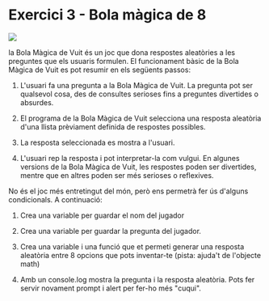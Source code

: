 # Exercici 3 - Bola màgica de 8 

![](https://lh4.googleusercontent.com/2BpgHz-ku6HaI8RfvYxxsBLzWx3D3yzIF52lpFWgSifrR_wXLQdu9_fJ4lCUN5dfghVjKo3vEuktc5HbrnvuGhvqCj-kWSon4oPzp1CL8CCCCYn6CkVtfxl9BVel0LyIrhi_J31uengmS8eGVxx9pYo)

la Bola Màgica de Vuit és un joc que dona respostes aleatòries a les preguntes que els usuaris formulen. El funcionament bàsic de la Bola Màgica de Vuit es pot resumir en els següents passos:

1.  L'usuari fa una pregunta a la Bola Màgica de Vuit. La pregunta pot ser qualsevol cosa, des de consultes serioses fins a preguntes divertides o absurdes.

2.  El programa de la Bola Màgica de Vuit selecciona una resposta aleatòria d'una llista prèviament definida de respostes possibles.

3.  La resposta seleccionada es mostra a l'usuari.

4.  L'usuari rep la resposta i pot interpretar-la com vulgui. En algunes versions de la Bola Màgica de Vuit, les respostes poden ser divertides, mentre que en altres poden ser més serioses o reflexives.

No és el joc més entretingut del món, però ens permetrà fer ús d'alguns condicionals. A continuació:

1.  Crea una variable per guardar el nom del jugador

2.  Crea una variable per guardar la pregunta del jugador.

3.  Crea una variable i una funció que et permeti generar una resposta aleatòria entre 8 opcions que pots inventar-te (pista: ajuda't de l'objecte math)

4.  Amb un console.log mostra la pregunta i la resposta aleatòria. Pots fer servir novament prompt i alert per fer-ho més "cuqui".
